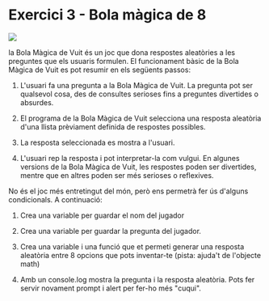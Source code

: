 # Exercici 3 - Bola màgica de 8 

![](https://lh4.googleusercontent.com/2BpgHz-ku6HaI8RfvYxxsBLzWx3D3yzIF52lpFWgSifrR_wXLQdu9_fJ4lCUN5dfghVjKo3vEuktc5HbrnvuGhvqCj-kWSon4oPzp1CL8CCCCYn6CkVtfxl9BVel0LyIrhi_J31uengmS8eGVxx9pYo)

la Bola Màgica de Vuit és un joc que dona respostes aleatòries a les preguntes que els usuaris formulen. El funcionament bàsic de la Bola Màgica de Vuit es pot resumir en els següents passos:

1.  L'usuari fa una pregunta a la Bola Màgica de Vuit. La pregunta pot ser qualsevol cosa, des de consultes serioses fins a preguntes divertides o absurdes.

2.  El programa de la Bola Màgica de Vuit selecciona una resposta aleatòria d'una llista prèviament definida de respostes possibles.

3.  La resposta seleccionada es mostra a l'usuari.

4.  L'usuari rep la resposta i pot interpretar-la com vulgui. En algunes versions de la Bola Màgica de Vuit, les respostes poden ser divertides, mentre que en altres poden ser més serioses o reflexives.

No és el joc més entretingut del món, però ens permetrà fer ús d'alguns condicionals. A continuació:

1.  Crea una variable per guardar el nom del jugador

2.  Crea una variable per guardar la pregunta del jugador.

3.  Crea una variable i una funció que et permeti generar una resposta aleatòria entre 8 opcions que pots inventar-te (pista: ajuda't de l'objecte math)

4.  Amb un console.log mostra la pregunta i la resposta aleatòria. Pots fer servir novament prompt i alert per fer-ho més "cuqui".
